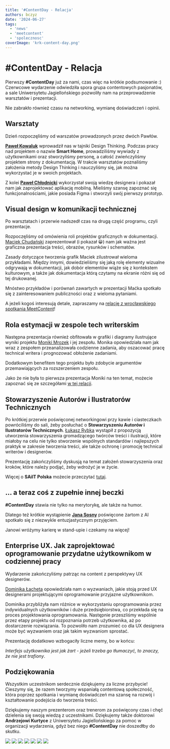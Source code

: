 ```yaml
---
title: '#ContentDay - Relacja'
authors: bczyz
date: '2024-06-27'
tags:
  - 'news'
  - 'meetcontent'
  - 'spolecznosc'
coverImage: 'krk-content-day.png'
---
```


# #ContentDay - Relacja

Pierwszy **#ContentDay** już za nami, czas więc na krótkie podsumowanie :) 
Czerwcowe wydarzenie odwiedziła spora grupa contentowych pasjonatów,
a sale Uniwersytetu Jagiellońskiego pozwoliły nam na przeprowadzenie warsztatów
i prezentacji.

Nie zabrakło również czasu na networking, wymianę doświadczeń i opinii.

<!--truncate-->

## Warsztaty 

Dzień rozpoczęliśmy od warszatów prowadzonych przez dwóch Pawłów. 

[**Paweł Kowaluk**](https://www.linkedin.com/in/pawel-kowaluk/) wprowadził nas w tajniki Design Thinking. 
Podczas pracy nad projektem o nazwie **Smart Home**, prowadziliśmy wywiady z użytkownikami oraz
stworzyliśmy personę, a całość zwieńczyliśmy projektem strony z dokumentacją.
W trakcie warsztatów poznaliśmy założenia metody Design Thinking i nauczyliśmy się, jak można
wykorzystać je w swoich projektach.

Z kolei [**Paweł Chłodnicki**](https://www.linkedin.com/in/pawelchlodnicki/) wykorzystał swoją wiedzę designera i pokazał nam jak
zaprojektować aplikację mobilną. Mieliśmy szansę zapoznać się funkcjonalnościami,
jakie posiada Figma i stworzyli swój pierwszy prototyp.


## Visual design w komunikacji technicznej

Po warsztatach i przerwie nadszedł czas na drugą część programu, czyli prezentacje.

Rozpoczęliśmy od omówienia roli projektów graficznych w dokumentacji.
[Maciek Chudański](https://www.linkedin.com/in/maciekchudanski/) zaprezentował  (i
pokazał 😀) nam jak ważna jest graficzna prezentacja treści, obrazów, rysunków i
schematów.

Zasady dotyczące tworzenia grafik Maciek zilustrował wieloma przykładami. Między
innymi, dowiedzieliśmy się jaką rolę elementy wizualne odgrywają w dokumentacji,
jak dobór elementów wiąże się z kontekstem kulturowym, a także jak dokumentacja
którą czytamy na ekranie różni się od tej drukowanej.

Mnóstwo przykładów i porównań zawartych w prezentacji Maćka spotkało się z
zainteresowaniem publiczności oraz z wieloma pytaniami.

A jeżeli kogoś interesują detale, zapraszamy na [relację z wrocławskiego spotkania MeetContent](https://techwriter.pl/meet-content-wro-maj-2024-relacja#visual-design-w-komunikacji-technicznej)!

## Rola estymacji w zespole tech writerskim

Następna prezentacja również obfitowała w grafiki i diagramy ilustrujące wyniki projektu [Moniki Mrozek](https://www.linkedin.com/in/monika-mrozek/) i jej zespołu.
Monika opowiedziała nam jak wraz z zespołem przeanalizowała codzienne zadania, aby oszacować pracę technical writera i prognozować obłożenie zadaniami.

Dodatkowym benefitem tego projektu było zdobycie argumentów przemawiających za rozszerzeniem zespołu.

Jako że nie była to pierwsza prezentacja Moniki na ten temat, możecie zapoznać się ze szczegółami [w tej relacji](https://techwriter.pl/meet-content-wro-kwiecien-2024-relacja#estymacja).


## Stowarzyszenie Autorów i Ilustratorów Technicznych

Po krótkiej przerwie poświęconej networkingowi przy kawie i ciasteczkach powróciliśmy do sali, żeby posłuchać o
**Stowarzyszeniu Autorów i Ilustratorów Technicznych**.
[Łukasz Rybka](https://www.linkedin.com/in/%C5%82ukasz-rybka-364a81190/) wystąpił z propozycją utworzenia stowarzyszenia gromadzącego twórców treści i ilustracji, które
miałoby na celu nie tylko stworzenie wspólnych standardów i najlepszych praktyk w zakresie tworzenia treści, ale także ochronę i promocję technical writerów i designerów.

Prezentację zakończyliśmy dyskusją na temat założeń stowarzyszenia oraz kroków, które należy podjąć, żeby wdrożyć je w życie.

Więcej o **SAiIT Polska** możecie przeczytać [tutaj](https://www.linkedin.com/in/saiit-polska-03a008308/).

## ... a teraz coś z zupełnie innej beczki

**#ContentDay** stawia nie tylko na merytorykę, ale także na humor.

Dlatego też krótkie wystąpienie [**Jana Sosny**](https://www.linkedin.com/in/jan-sosna/)
poświęcone żartom z AI spotkało się z niezwykle entuzjastycznym przyjęciem.

Janowi wróżymy karierę w stand-upie i czekamy na więcej!

## Enterprise UX. Jak zaprojektować oprogramowanie przydatne użytkownikom w codziennej pracy

Wydarzenie zakończyliśmy patrząc na content z perspektywy UX designerów.

[Dominika Łacheta](https://www.linkedin.com/in/dominikalacheta/) opowiedziała nam o wyzwaniach, jakie stoją przed UX designerami projektującymi oprogramowanie przyjazne użytkownikom.

Dominika przybliżyła nam różnice w wykorzystaniu oprogramowania przez indywidualnych użytkowników i duże przedsiębiorstwa, co przekłada się na proces projektowania oprogramowania.
Następnie przeszliśmy wspólnie przez etapy projektu od rozpoznania potrzeb użytkownika, aż po dostarczenie rozwiązania.
To pozwoliło nam zrozumieć co dla UX designera może być wyzwaniem oraz jak takim wyzwaniom sprostać.

Prezentację dodatkowo wzbogaciły liczne memy, bo w końcu:

_Interfejs użytkownika jest jak żart - jeżeli trzeba go tłumaczyć, to znaczy, że nie jest trafiony_.

## Podziękowania

Wszystkim uczestnikom serdecznie dziękujemy za liczne przybycie! Cieszymy się, że razem tworzymy wspaniałą contentową społeczność, która poprzez spotkania i wymianę doświadczeń ma szansę na rozwój i kształtowanie podejścia do tworzenia treści.

Dziękujemy naszym prezenterom oraz trenerom za poświęcony czas i chęć dzielenia się swoją wiedzą z uczestnikami.
Dziękujemy także doktorowi **Andrzejowi Kurtyce** z Uniwersytetu Jagiellońskiego za pomoc w organizacji wydarzenia, gdyż bez niego **#ContentDay** nie doszedłby do skutku.

![](images/warsztaty.jpg) ![](images/maciek_prez.jpg) ![](images/monika_prez.jpg) ![](images/people.jpg) ![](images/networking.jpg) ![](images/łukasz_prez.jpg) ![](images/dominika_prez.jpg)